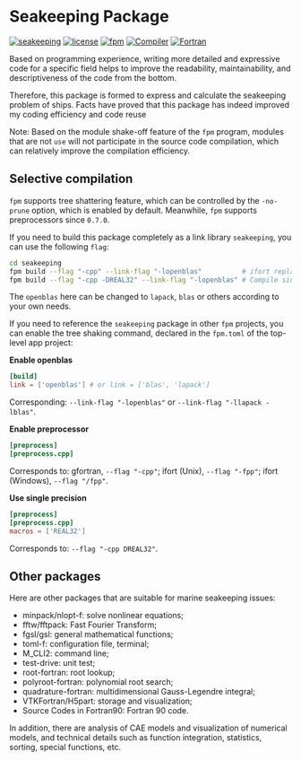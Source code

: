 # Seakeeping Package

[![seakeeping](https://img.shields.io/badge/seakeeping-v1.4.0-blueviolet)][1]
[![license](https://img.shields.io/badge/License-BSD--3-important)](LICENSE)
[![fpm](https://img.shields.io/badge/Fortran--lang/fpm-^0.6.0-blue)][2]
[![Compiler](https://img.shields.io/badge/Compiler-GFortran^10.3.0-brightgreen)][3]
[![Fortran](https://img.shields.io/badge/Fortran-^2018-purple)](https://fortran-lang.org/)

[1]: https://github.com/zoziha/seakeeping
[2]: https://github.com/fortran-lang/fpm
[3]: https://fortran-lang.org/compilers

Based on programming experience, writing more detailed and expressive code for a specific field helps
to improve the readability, maintainability, and descriptiveness of the code from the bottom.

Therefore, this package is formed to express and calculate the seakeeping problem of ships.
Facts have proved that this package has indeed improved my coding efficiency and code reuse

Note: Based on the module shake-off feature of the `fpm` program, modules that are not `use` will not participate in the source code compilation, which can relatively improve the compilation efficiency.

## Selective compilation

`fpm` supports tree shattering feature, which can be controlled by the `-no-prune` option,
which is enabled by default. Meanwhile, `fpm` supports preprocessors since `0.7.0`.

If you need to build this package completely as a link library `seakeeping`, you can use the following `flag`:

````sh
cd seakeeping
fpm build --flag "-cpp" --link-flag "-lopenblas"          # ifort replaces -cpp with -fpp
fpm build --flag "-cpp -DREAL32" --link-flag "-lopenblas" # Compile single precision link library
````

The `openblas` here can be changed to `lapack`, `blas` or others according to your own needs.

If you need to reference the `seakeeping` package in other `fpm` projects, you can enable the tree
shaking command, declared in the `fpm.toml` of the top-level app project:

**Enable openblas**

````toml
[build]
link = ['openblas'] # or link = ['blas', 'lapack']
````

Corresponding: `--link-flag "-lopenblas"` or `--link-flag "-llapack -lblas"`.

**Enable preprocessor**

````toml
[preprocess]
[preprocess.cpp]
````

Corresponds to: gfortran, `--flag "-cpp"`; ifort (Unix), `--flag "-fpp"`; ifort (Windows), `--flag "/fpp"`.

**Use single precision**

````toml
[preprocess]
[preprocess.cpp]
macros = ['REAL32']
````

Corresponds to: `--flag "-cpp DREAL32"`.

## Other packages

Here are other packages that are suitable for marine seakeeping issues:

- minpack/nlopt-f: solve nonlinear equations;
- fftw/fftpack: Fast Fourier Transform;
- fgsl/gsl: general mathematical functions;
- toml-f: configuration file, terminal;
- M_CLI2: command line;
- test-drive: unit test;
- root-fortran: root lookup;
- polyroot-fortran: polynomial root search;
- quadrature-fortran: multidimensional Gauss-Legendre integral;
- VTKFortran/H5part: storage and visualization;
- Source Codes in Fortran90: Fortran 90 code.

In addition, there are analysis of CAE models and visualization of numerical models,
and technical details such as function integration, statistics, sorting, special functions, etc.
